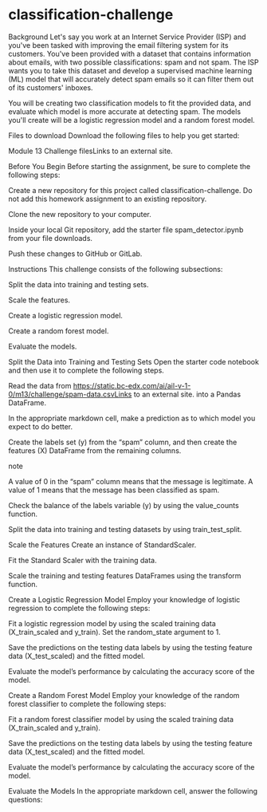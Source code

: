 # classification-challenge
Background
Let's say you work at an Internet Service Provider (ISP) and you've been tasked with improving the email filtering system for its customers. You've been provided with a dataset that contains information about emails, with two possible classifications: spam and not spam. The ISP wants you to take this dataset and develop a supervised machine learning (ML) model that will accurately detect spam emails so it can filter them out of its customers' inboxes.

You will be creating two classification models to fit the provided data, and evaluate which model is more accurate at detecting spam. The models you'll create will be a logistic regression model and a random forest model.

Files to download
Download the following files to help you get started:

Module 13 Challenge filesLinks to an external site.

Before You Begin
Before starting the assignment, be sure to complete the following steps:

Create a new repository for this project called classification-challenge. Do not add this homework assignment to an existing repository.

Clone the new repository to your computer.

Inside your local Git repository, add the starter file spam_detector.ipynb from your file downloads.

Push these changes to GitHub or GitLab.

Instructions
This challenge consists of the following subsections:

Split the data into training and testing sets.

Scale the features.

Create a logistic regression model.

Create a random forest model.

Evaluate the models.

Split the Data into Training and Testing Sets
Open the starter code notebook and then use it to complete the following steps.

Read the data from https://static.bc-edx.com/ai/ail-v-1-0/m13/challenge/spam-data.csvLinks to an external site. into a Pandas DataFrame.

In the appropriate markdown cell, make a prediction as to which model you expect to do better.

Create the labels set (y) from the “spam” column, and then create the features (X) DataFrame from the remaining columns.

note
 

A value of 0 in the “spam” column means that the message is legitimate. A value of 1 means that the message has been classified as spam.

Check the balance of the labels variable (y) by using the value_counts function.

Split the data into training and testing datasets by using train_test_split.

Scale the Features
Create an instance of StandardScaler.

Fit the Standard Scaler with the training data.

Scale the training and testing features DataFrames using the transform function.

Create a Logistic Regression Model
Employ your knowledge of logistic regression to complete the following steps:

Fit a logistic regression model by using the scaled training data (X_train_scaled and y_train). Set the random_state argument to 1.

Save the predictions on the testing data labels by using the testing feature data (X_test_scaled) and the fitted model.

Evaluate the model’s performance by calculating the accuracy score of the model.

Create a Random Forest Model
Employ your knowledge of the random forest classifier to complete the following steps:

Fit a random forest classifier model by using the scaled training data (X_train_scaled and y_train).

Save the predictions on the testing data labels by using the testing feature data (X_test_scaled) and the fitted model.

Evaluate the model’s performance by calculating the accuracy score of the model.

Evaluate the Models
In the appropriate markdown cell, answer the following questions:

